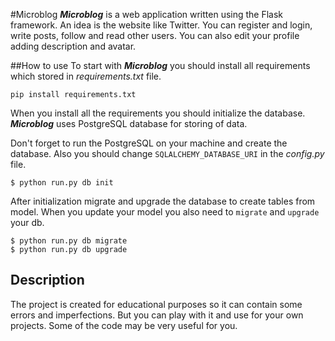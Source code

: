 #Microblog
**_Microblog_** is a web application written using the Flask framework.
An idea is the website like Twitter. You can register and login, write posts, follow and read other users. 
You can also edit your profile adding description and avatar. 

##How to use
To start with **_Microblog_** you should install all requirements which stored in _requirements.txt_ file.

```pip install requirements.txt```

When you install all the requirements you should initialize the database.
**_Microblog_** uses PostgreSQL database for storing of data.

Don't forget to run the PostgreSQL on your machine and create the database.
Also you should change `SQLALCHEMY_DATABASE_URI` in the _config.py_ file.

```
$ python run.py db init
```

After initialization migrate and upgrade the database to create tables from model.
When you update your model you also need to `migrate` and `upgrade` your db.

``` 
$ python run.py db migrate
$ python run.py db upgrade 
```

## Description
The project is created for educational purposes so it can contain some errors and imperfections. 
But you can play with it and use for your own projects. Some of the code may be very useful for you.
